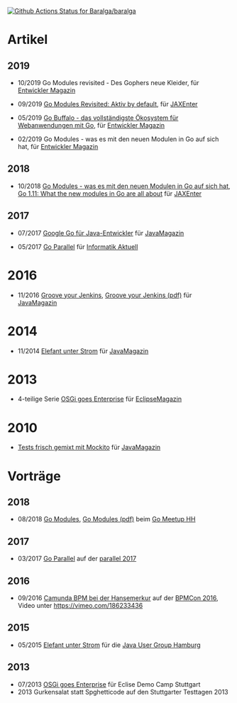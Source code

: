 [![Github Actions Status for Baralga/baralga](https://github.com/remast/remast.github.io/workflows/Build/badge.svg)](https://github.com/remast/remast.github.io/actions) 

# Artikel

## 2019


- 10/2019 Go Modules revisited - Des Gophers neue Kleider, für [Entwickler Magazin](https://entwickler.de/entwickler-magazin)

- 09/2019 <a href="https://jaxenter.de/go-modules-revisited-86756">Go Modules Revisited: Aktiv by default</a>, für [JAXEnter](https://jaxenter.de)

- 05/2019 <a href="https://entwickler.de/leseproben/go-buffalo-579902227.html">Go Buffalo - das vollständigste Ökosystem für Webanwendungen mit Go</a>, für [Entwickler Magazin](https://entwickler.de/entwickler-magazin)

- 02/2019 Go Modules - was es mit den neuen Modulen in Go auf sich hat, für [Entwickler Magazin](https://entwickler.de/entwickler-magazin)

## 2018

- 10/2018 [Go Modules - was es mit den neuen Modulen in Go auf sich hat](https://jaxenter.de/go-modules-go-1-11-75835), [Go 1.11: What the new modules in Go are all about](https://devopsconference.de/blog/go-1-11-new-modules/) für [JAXEnter](https://jaxenter.de)

## 2017

- 07/2017 [Google Go für Java-Entwickler](https://jaxenter.de/google-go-golang-java-55356) für [JavaMagazin](https://jaxenter.de/magazine/java-magazin)

- 05/2017 [Go Parallel](https://www.informatik-aktuell.de/entwicklung/programmiersprachen/go-parallel.html) für [Informatik Aktuell](https://www.informatik-aktuell.de)

# 2016

- 11/2016 [Groove your Jenkins](https://jaxenter.de/groove-your-jenkins-49423), [Groove your Jenkins (pdf)](https://www.ppi.de/fileadmin/user_upload/Software-Entwicklung/Presse/Jm_Groove_your_Jenkins_08.16.pdf) für [JavaMagazin](https://jaxenter.de/magazine/java-magazin)

# 2014

- 11/2014 [Elefant unter Strom](https://jaxenter.de/elefant-unter-strom-270) für [JavaMagazin](https://jaxenter.de/magazine/java-magazin)

# 2013

- 4-teilige Serie [OSGi goes Enterprise](https://jaxenter.de/modulare-enterprise-osgi-anwendungen-lets-transact-4-3725) für [EclipseMagazin](https://jaxenter.de/magazine/eclipse-magazin)

# 2010
- [Tests frisch gemixt mit Mockito](https://jaxenter.de/tests-frisch-gemixt-mit-mockito-2-7468) für [JavaMagazin](https://jaxenter.de/magazine/java-magazin)

# Vorträge

## 2018

- 08/2018 [Go Modules](https://docs.google.com/presentation/d/1NZrvgruD7Sn9lh6eA6xj65iYqIWX6ZjX-fPefOg16Dk/edit?usp=sharing), [Go Modules (pdf)](https://raw.githubusercontent.com/remast/remast.github.io/master/talks/2018-08-23_GoMeetupHH_Go_Modules.pdf) beim [Go Meetup HH](https://www.meetup.com/de-DE/Go-User-Group-Hamburg/)

## 2017

- 03/2017 [Go Parallel](https://go-talks.appspot.com/github.com/remast/remast.github.io/talks/2017-03_parallel_Go-Parallel/go-parallel.slide) auf der [parallel 2017](https://www.parallelcon.de/)

## 2016

- 09/2016 [Camunda BPM bei der Hansemerkur](https://raw.githubusercontent.com/remast/remast.github.io/master/talks/2016-09_BPMCon_Camunda_HanseMerkur.pdf) auf der [BPMCon 2016](https://camunda.com/events/camundacon/), Video unter https://vimeo.com/186233436

## 2015

- 05/2015 [Elefant unter Strom](https://raw.githubusercontent.com/remast/remast.github.io/master/talks/2015-05_JUGS_HH_Elefant_unter_Strom.pdf) für die [Java User Group Hamburg](http://www.jughh.de)

## 2013

- 07/2013 [OSGi goes Enterprise](https://raw.githubusercontent.com/remast/remast.github.io/master/talks/2013-07_EclipseDemoCamp_OSGi_goes_Enterprise.pdf) für Eclise Demo Camp Stuttgart
- 2013 Gurkensalat statt Spghetticode auf den Stuttgarter Testtagen 2013
